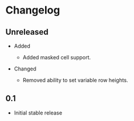 # Changelog

## Unreleased
* Added
  * Added masked cell support.

* Changed
   * Removed ability to set variable row heights.

## 0.1
  * Initial stable release
